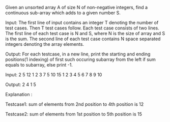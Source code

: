 Given an unsorted array A of size N of non-negative integers, find a continuous sub-array which adds to a given number S.

Input:
The first line of input contains an integer T denoting the number of test cases. Then T test cases follow. Each test case consists of two lines. The first line of each test case is N and S, where N is the size of array and S is the sum. The second line of each test case contains N space separated integers denoting the array elements.

Output:
For each testcase, in a new line, print the starting and ending positions(1 indexing) of first such occuring subarray from the left if sum equals to subarray, else print -1.

Input: 
2 
5 12 
1 2 3 7 5 
10 15
1 2 3 4 5 6 7 8 9 10

Output:
2 4
1 5

Explanation :

Testcase1: sum of elements from 2nd position to 4th position is 12

Testcase2: sum of elements from 1st position to 5th position is 15
